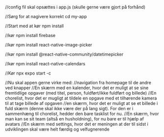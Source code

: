 
//config fil skal opsættes i app.js (skulle gerne være gjort på forhånd)

//Sørg for at nagivere korrekt
cd my-app

//Start med at kør 
npm install 

//kør
npm install firebase

//kør
npm install react-native-image-picker

//kør
npm install @react-native-community/datetimepicker

//kør
npm install react-native-calendars

//Kør 
npx expo start -c



//Nu skal appen gerne virke med: 
//navigation fra homepage til de andre ved knapper
//En skærm med en kalender, hvor det er muligt at se sine fremtidlige opgaver (med titel, person, fuldført/ikke fuldført og billede)
//En chorelist, hvor det er mugligt at tildele en opgave med et tilhørende kamera til at tage billede af opgaven
//en skærm, hvor det er muligt at se et billede i fuld skærm (denne skal ikke være der på lang sigt). For den er i sammenhæng til chorelist, hedder den bare tasklist for nu. 
//En skærm, hvor man kan se sit team (altså en husholdning), for nu bare er til hjælp af avatars
//En skærm med settings, hvor det er meningen at der til sidst i udviklingen skal være helt færdig og velfugnerende 